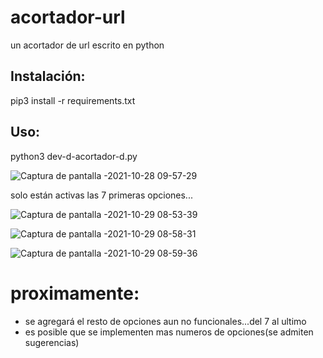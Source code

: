 # acortador-url
un acortador de url escrito en python
## Instalación:
pip3  install -r requirements.txt 
## Uso:
python3 dev-d-acortador-d.py 

![Captura de pantalla -2021-10-28 09-57-29](https://user-images.githubusercontent.com/70846693/139388188-77197890-0831-49ba-86c8-1b909b039911.png)

solo están activas las 7 primeras opciones...

![Captura de pantalla -2021-10-29 08-53-39](https://user-images.githubusercontent.com/70846693/139390325-25b3876e-c7aa-4c35-9b53-91edf962b2df.png)

![Captura de pantalla -2021-10-29 08-58-31](https://user-images.githubusercontent.com/70846693/139390381-56cfe4e1-72a4-45e1-bd2f-3e1127388829.png)

![Captura de pantalla -2021-10-29 08-59-36](https://user-images.githubusercontent.com/70846693/139390405-61bda52f-07fc-4fce-83e6-1ce172704c41.png)
# proximamente:
* se agregará el resto de opciones aun no funcionales...del 7 al ultimo
* es posible que se implementen mas numeros de opciones(se admiten sugerencias)
